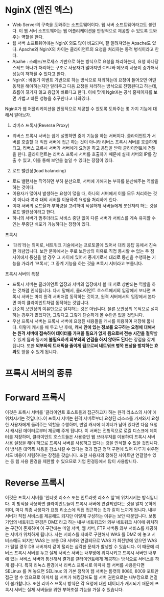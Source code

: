 # NginX (엔진 엑스)

- Web Server의 구축을 도와주는 소프트웨어이다. 웹 서버 소프트웨어라고도 불린다. 이 웹 서버 소프트웨어는 웹 어플리케이션을 안정적으로 제공할 수 있도록 도와주는 역할을 한다.
- 웹 서버 소프트웨어에는 NginX 와도 많이 비교되며, 잘 알려져있는 Apache도 있다. Apache와 NginX의 차이는 클라이언트의 요청을 처리하는 동적 벙식이라고 한다.
- Apahe : 스레드/프로세스 기반으로 하는 방식으로 요청을 처리하는데, 요청 하나당 스레드 하나가 처리하는 구조로 사용자가 많아지면 CPU와 메모리 사용이 증가해서 성능이 저하될 수 있다고 한다.
- NginX : 비동기 이벤트 기반으로 하는 방식으로 처리하는데 요청이 들어오면 어떤 동작을 해야하는지만 알려주고 다음 요청을 처리하는 방식으로 진행된다고 하는데, 흐름이 끊기지 않고 응답이 빠르다고 한다. 이에 맞게 NginX는 공식 홈페이지를 보면 가볍고 빠른 성능을 추구한다고 나와있다.

NginX가 웹 어플리케이션을 안정적으로 제공할 수 있도록 도와주는 몇 가지 기능에 대해서 알아보자.

1. 리버스 프록시(Reverse Proxy)
- 리버스 프록시 서버는 쉽게 설명하면 중계 기능을 하는 서버이다. 클라이언트가 서버를 호출할 대 직접 서버에 접근 하는 것이 아니라 리버스 프록시 서버를 호출하게 되고, 리버스 프록시 서버가 서버에게 요청을 하고 응답을 받아 클라이언트에 전달을 한다. 클라이언트는 리버스 프록시 서버를 호출하기 때문에 실제 서버의 IP를 감출 수 있고, 이를 통해 보안을 높일 수 있다는 장점이 있다.
2. 로드 밸런싱(load balancing)
- 로드 밸런서는 직역하면 부하 분산으로, 서버에 가해지는 부하를 분산해주는 역할을 하는 것이다.
- 이용자가 많아서 발생하는 요청이 많을 때, 하나의 서버에서 이를 모두 처리하는 것이 아니라 여러
  대의 서버를 이용하여 요청을 처리하게 한다.
- 이때 서버의 로드율과 부하량을 고려하여 적절하개 서버들에게 분산처리 하는 것을 로드 밸런싱이라고 한다.
- 하나의 서버가 멈추더라도 서비스 중단 없이 다른 서버가 서비스를 게속 유지할 수 인는 무중단 배포가 가능하다는 장점이 있다.

프록시

- ‘대리’라는 의미로, 네트워크 기술에서는 프로토콜에 있어서 대리 응답 등에서 친숙한 개념입니다. 보안 분야에서는 주로 보안상의 이유로 직접 통시할 수 없는 두 점 사이에서 통신을 할 경우 그 사이에 있어서 중게기로서 대리로 통신을 수행하는 기능을 가리켜 ‘프록시’, 그 중계 기능을 하는 것을 프록시 서버라고 부릅니다.

프록시 서버의 특징

- 프록시 서버는 클라이언트 입장과 서버의 입장에서 볼 때 서로 상반되는 역할을 하는 것처럼 인식됩니다. 다시 말해서, 클라이언트 호스트에서의 입장에서 보나면 프록시 서버는 마치 원격 서버처럼 동작하는 것이고, 원격 서버에서의 입장에서 본다면 마치 클라이언트처럼 동작하는 것입니다.
- 단순히 보안상의 이유만으로 설치하는 것은 아닙니다. 물론 보안상의 목적으로 설치하는 경우가 많겠지만, 그렇다고 그렇게 단순하게 볼 수만은 없을 것입니다.
- 우선 프록시 서버는 프록시 서버에 요청된 내용들을 캐시를 이용하여 저장해 둡니다. 이렇게 캐시를 해 두고 난 후에, **캐시 안에 있는 정보를 요구하는 요청에 대해서는 원격 서버에 접속하여 데이터를 가져올 필요가 없게 됨으로써 전송 시간을 절약**할 수 있게 됨과 동시에 **불필요하게 외부와의 연결을 하지 않아도 된다**는 장점을 갖게 됩니다. 또한 **외부와의 트래픽을 줄이게 됨으로써 네트워크 병목 현상을 방지하는 효과**도 얻을 수 있게 됩니다.


# 프록시 서버의 종류

# Forward 프록시

이것은 프록시 서버를 '클라이언트 호스트들과 접근하고자 하는 원격 리소스의 사이'에 위치시키는 것입니다.이 프록시 서버는 원격 서버로부터 요청된 리소스를 가져와서 요청한 사용자에게 돌려주는 역할을 수행하며, 만일 캐시에 데이터가 남아 있다면 다음 요청시 캐시된 데이터로부터 제공해 주게 됩니다. 이 서버는 전형적으로 로컬 디스크에 데이터를 저장하며, 클라이언트 호스트들은 사용중인 웹 브라우저를 이용하여 프록시 서버 사용 설정을 해야 하므로 프록시 서버를 사용하고 있다는 것을 인식할 수 있을 것입니다. 이 방식은 대역폭 사용을 감소시킬 수 있다는 것과 접근 정책 구현에 있어 다루기 쉬우면서도 비용이 저렴하다는 장점을 갖습니다. 또한 사용자의 정해진 사이트만 연결할수 있는 등 웹 사용 환경을 제한할 수 있으므로 기업 환경등에서 많이 사용합니다.

# Reverse 프록시

이것은 프록시 서버를 '인터넷 리소스 또는 인트라넷 리소스 앞'에 위치시키는 방식입니다. 이 방식을 사용하면 클라이언트들이 프록시 서버에 연결되었다는 것을 알지 못하게 되며, 마치 최종 사용자가 요청 리소스에 직접 접근하는 것과 같이 느끼게 됩니다. 내부 서버가 직접 서비스를 제공해도 되지만 이렇게 구성하는 이유는 보안 때문입니다. 보통 기업의 네트워크 환경은 DMZ 라고 하는 내부 네트워크와 외부 네트워크 사이에 위치하는 구간이 존재하며 이 구간에는 메일 서버, 웹 서버, FTP 서버등 외부 서비스를 제공하는 서버가 위치하게 됩니다. 사는 서비스를 자바로 구현해서 WAS 를 DMZ 에 놓고 서비스해도 되지만 WAS 는 보통 DB 서버와 연결되므로 WAS 가 최전방에 있으면 WAS 가 털릴 경우 DB 서버까지 같이 털리는 심각한 문제가 발생할 수 있습니다. 이 때문에 리버스 프록시 서버를 두고 실제 서비스 서버는 내부망에 위치시키고 프록시 서버만 내부에 있는 서비스 서버와 통신해서 결과를 클라이언트에게 제공하는 방식으로 서비스를 하게 됩니다. 특히 리눅스 환경에서 리버스 프록시로 아파치 웹 서버를 사용한다면 SELinux 를 켜 놓으면 SELinux 의 기본 정책이 웹 서버는 톰캣의 8080, 8009 포트만 접근 할 수 있으므로 아파치 웹 서버가 해킹당해도 웹 서버 권한으로는 내부망으로 연결이 불가합니다. 또한 리버스 프록시 방식은 각 요청에 대한 데이터가 캐시되기 때문에 프록시 서버는 실제 서버들을 위한 부하조절 기능을 가질 수 있습니다.